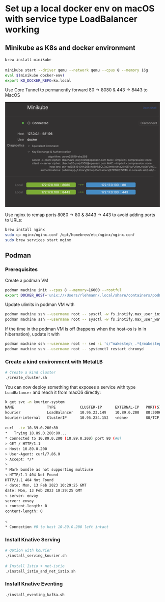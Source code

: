 # Set up a local docker env on macOS with service type LoadBalancer working

## Minikube as K8s and docker environment

```bash
brew install minikube

minikube start --driver qemu --network qemu --cpus 8 --memory 16g
eval $(minikube docker-env)
export KO_DOCKER_REPO=ko.local
```

Use Core Tunnel to permanently forward 80 -> 8080 & 443 -> 8443 to MacOS

![coretunnel](./img/coretunnel.png)

Use nginx to remap ports 8080 -> 80 & 8443 -> 443 to avoid adding ports to URLs:

```bash
brew install nginx
sudo cp nginx/nginx.conf /opt/homebrew/etc/nginx/nginx.conf
sudo brew services start nginx
```

## Podman

### Prerequisites

Create a podman VM

```bash
podman machine init --cpus 8 --memory=16000 --rootful
export DOCKER_HOST='unix:///Users/rlehmann/.local/share/containers/podman/machine/podman-machine-default/podman.sock'
```

Update ulimits in podman VM with

```bash
podman machine ssh --username root -- sysctl -w fs.inotify.max_user_instances=100000
podman machine ssh --username root -- sysctl -w fs.inotify.max_user_watches=100000
```

If the time in the podman VM is off (happens when the host-os is in in hibernation), update it with
```bash
podman machine ssh --username root -- sed -i 's/^makestep\ .*$/makestep\ 1\ -1/' /etc/chrony.conf
podman machine ssh --username root -- systemctl restart chronyd
```

### Create a kind environment with MetalLB

```bash
# Create a kind cluster
./create_cluster.sh
```

You can now deploy something that exposes a service with type `LoadBalancer` and reach it from macOS directly:

```bash
k get svc -n kourier-system
NAME               TYPE           CLUSTER-IP      EXTERNAL-IP   PORT(S)                      AGE
kourier            LoadBalancer   10.96.23.149    10.89.0.200   80:30067/TCP,443:30550/TCP   25m
kourier-internal   ClusterIP      10.96.234.152   <none>        80/TCP,443/TCP               25m

curl  -iv 10.89.0.200:80
*   Trying 10.89.0.200:80...
* Connected to 10.89.0.200 (10.89.0.200) port 80 (#0)
> GET / HTTP/1.1
> Host: 10.89.0.200
> User-Agent: curl/7.86.0
> Accept: */*
>
* Mark bundle as not supporting multiuse
< HTTP/1.1 404 Not Found
HTTP/1.1 404 Not Found
< date: Mon, 13 Feb 2023 10:29:25 GMT
date: Mon, 13 Feb 2023 10:29:25 GMT
< server: envoy
server: envoy
< content-length: 0
content-length: 0

<
* Connection #0 to host 10.89.0.200 left intact
```

### Install Knative Serving
```bash
# Option with kourier
./install_serving_kourier.sh

# Install Istio + net-istio
./install_istio_and_net_istio.sh
```


### Install Knative Eventing
```bash
./install_eventing_kafka.sh
```


